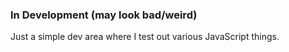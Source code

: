 ### In Development (may look bad/weird)

Just a simple dev area where I test out various JavaScript things.
